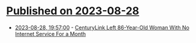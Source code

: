 # [Published on 2023-08-28](index.md)

* [2023-08-28, 19:57:00](https://tech.slashdot.org/story/23/08/28/1958205/centurylink-left-86-year-old-woman-with-no-internet-service-for-a-month?utm_source=rss1.0mainlinkanon&utm_medium=feed) - [CenturyLink Left 86-Year-Old Woman With No Internet Service For a Month](https://tech.slashdot.org/story/23/08/28/1958205/centurylink-left-86-year-old-woman-with-no-internet-service-for-a-month?utm_source=rss1.0mainlinkanon&utm_medium=feed)
